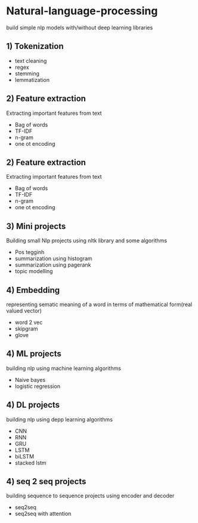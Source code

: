 # Natural-language-processing
build simple nlp models with/without deep learning libraries

<h2> 1) Tokenization</h2>

<ul>
  <li>text cleaning</li>
  <li>regex</li>
  <li>stemming</li>
  <li>lemmatization</li>
</ul>


<h2> 2) Feature extraction</h2>
Extracting important  features from text
<ul>
  <li>Bag of words</li>
  <li>TF-IDF</li>
  <li>n-gram</li>
  <li>one ot encoding</li>
</ul>


<h2> 2) Feature extraction</h2>
Extracting important  features from text
<ul>
  <li>Bag of words</li>
  <li>TF-IDF</li>
  <li>n-gram</li>
  <li>one ot encoding</li>
</ul>



<h2> 3) Mini projects</h2>
Building small Nlp projects using nltk library and some algorithms
<ul>
  <li>Pos tegginh</li>
  <li>summarization using histogram </li>
  <li>summarization using pagerank </li>
  <li>topic modelling</li>
</ul>


<h2> 4) Embedding</h2>
representing sematic meaning of a word in terms of mathematical form(real valued vector)
<ul>
  <li>word 2 vec</li>
  <li>skipgram </li>
  <li>glove </li>
</ul>

<h2> 4) ML projects</h2>
building nlp using machine learning algorithms
<ul>
  <li>Naive bayes</li>
  <li>logistic regression </li>
</ul>

<h2> 4) DL projects</h2>
building nlp using depp learning algorithms
<ul>
  <li>CNN</li>
  <li>RNN </li>
  <li>GRU</li>
  <li>LSTM </li>
  <li>biLSTM</li>
  <li>stacked lstm </li>
</ul>

<h2> 4) seq 2 seq projects</h2>
building sequence to sequence projects using encoder and decoder
<ul>
  <li>seq2seq</li>
  <li>seq2seq with attention </li>
  
</ul>












